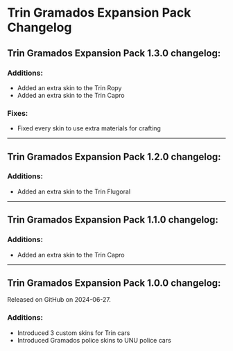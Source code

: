 # Trin Gramados Expansion Pack Changelog

## Trin Gramados Expansion Pack 1.3.0 changelog:

### Additions:
- Added an extra skin to the Trin Ropy
- Added an extra skin to the Trin Capro

### Fixes:
- Fixed every skin to use extra materials for crafting

---

## Trin Gramados Expansion Pack 1.2.0 changelog:

### Additions:
- Added an extra skin to the Trin Flugoral

---

## Trin Gramados Expansion Pack 1.1.0 changelog:

### Additions:
- Added an extra skin to the Trin Capro

---

## Trin Gramados Expansion Pack 1.0.0 changelog:
Released on GitHub on 2024-06-27.

### Additions:
- Introduced 3 custom skins for Trin cars
- Introduced Gramados police skins to UNU police cars